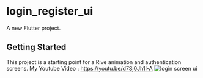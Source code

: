 # login_register_ui

A new Flutter project.

## Getting Started

This project is a starting point for a Rive animation and authentication screens.
My Youtube Video : https://youtu.be/d7Sj0Jh1I-A
![login screen ui](https://user-images.githubusercontent.com/57302933/213872552-8858a5bd-769f-48fe-815c-2cbea4771b34.gif)



